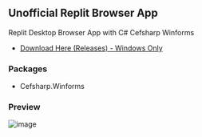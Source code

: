## Unofficial Replit Browser App
Replit Desktop Browser App with C# Cefsharp Winforms

- [Download Here (Releases) - Windows Only](https://github.com/Charlzk05/Replit-Browser-App/releases)

### Packages
- Cefsharp.Winforms

### Preview
![image](https://user-images.githubusercontent.com/104715127/183386538-27d3bb50-f59c-45e9-87f0-6cc734fa42f9.png)
